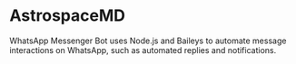 # AstrospaceMD
WhatsApp Messenger Bot uses Node.js and Baileys to automate message interactions on WhatsApp, such as automated replies and notifications.

